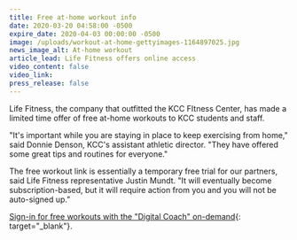 ```yaml
---
title: Free at-home workout info
date: 2020-03-20 04:58:00 -0500
expire_date: 2020-04-03 00:00:00 -0500
image: /uploads/workout-at-home-gettyimages-1164897025.jpg
news_image_alt: At-home workout
article_lead: Life Fitness offers online access
video_content: false
video_link:
press_release: false
---
```


Life Fitness, the company that outfitted the KCC FItness Center, has made a limited time offer of free at-home workouts to KCC students and staff.

"It's important while you are staying in place to keep exercising from home," said Donnie Denson, KCC's assistant athletic director. "They have offered some great tips and routines for everyone."

The free workout link is essentially a temporary free trial for our partners, said Life Fitness representative Justin Mundt. "It will eventually become subscription-based, but it will require action from you and you will not be auto-signed up."

[Sign-in for free workouts with the "Digital Coach" on-demand](https://lifefitness.digitalcoach.fitness/render/kiosk_category/zbbb6){: target="_blank"}.